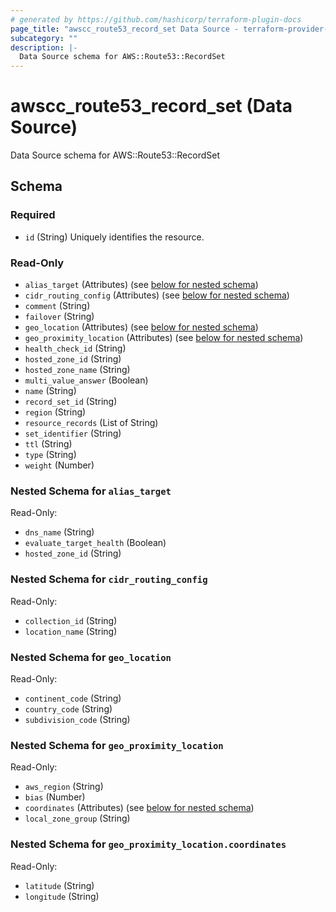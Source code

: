 ```yaml
---
# generated by https://github.com/hashicorp/terraform-plugin-docs
page_title: "awscc_route53_record_set Data Source - terraform-provider-awscc"
subcategory: ""
description: |-
  Data Source schema for AWS::Route53::RecordSet
---
```


# awscc_route53_record_set (Data Source)

Data Source schema for AWS::Route53::RecordSet



<!-- schema generated by tfplugindocs -->
## Schema

### Required

- `id` (String) Uniquely identifies the resource.

### Read-Only

- `alias_target` (Attributes) (see [below for nested schema](#nestedatt--alias_target))
- `cidr_routing_config` (Attributes) (see [below for nested schema](#nestedatt--cidr_routing_config))
- `comment` (String)
- `failover` (String)
- `geo_location` (Attributes) (see [below for nested schema](#nestedatt--geo_location))
- `geo_proximity_location` (Attributes) (see [below for nested schema](#nestedatt--geo_proximity_location))
- `health_check_id` (String)
- `hosted_zone_id` (String)
- `hosted_zone_name` (String)
- `multi_value_answer` (Boolean)
- `name` (String)
- `record_set_id` (String)
- `region` (String)
- `resource_records` (List of String)
- `set_identifier` (String)
- `ttl` (String)
- `type` (String)
- `weight` (Number)

<a id="nestedatt--alias_target"></a>
### Nested Schema for `alias_target`

Read-Only:

- `dns_name` (String)
- `evaluate_target_health` (Boolean)
- `hosted_zone_id` (String)


<a id="nestedatt--cidr_routing_config"></a>
### Nested Schema for `cidr_routing_config`

Read-Only:

- `collection_id` (String)
- `location_name` (String)


<a id="nestedatt--geo_location"></a>
### Nested Schema for `geo_location`

Read-Only:

- `continent_code` (String)
- `country_code` (String)
- `subdivision_code` (String)


<a id="nestedatt--geo_proximity_location"></a>
### Nested Schema for `geo_proximity_location`

Read-Only:

- `aws_region` (String)
- `bias` (Number)
- `coordinates` (Attributes) (see [below for nested schema](#nestedatt--geo_proximity_location--coordinates))
- `local_zone_group` (String)

<a id="nestedatt--geo_proximity_location--coordinates"></a>
### Nested Schema for `geo_proximity_location.coordinates`

Read-Only:

- `latitude` (String)
- `longitude` (String)
